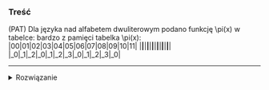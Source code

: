### Treść
(PAT)
Dla języka nad alfabetem dwuliterowym podano funkcję \pi(x) w tabelce:
bardzo z pamięci tabelka \pi(x):
|00|01|02|03|04|05|06|07|08|09|10|11|
|__|__|__|__|__|__|__|__|__|__|__|__|
|_0|_1|_2|_0|_1|_2|_3|_0|_1|_2|_3|_0|

------
<details><summary>Rozwiązanie</summary>
<p>

